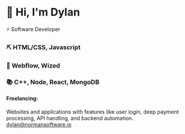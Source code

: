 # 👋 Hi, I'm Dylan
⚡ Software Developer
### ⛏ HTML/CSS, Javascript
### 🥞 Webflow, Wized
### 📚 C++, Node, React, MongoDB



#### Freelancing:
 Websites and applications with features like user login, deep payment processing, API handling, and backend automation. dylan@normansoftware.io

